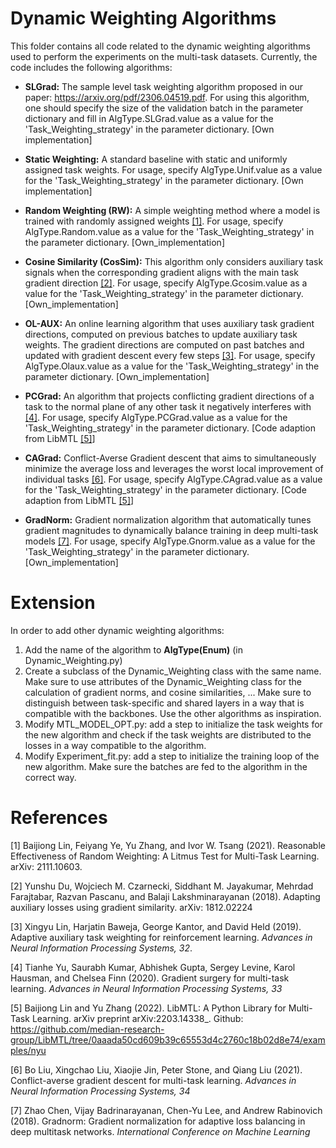 # Dynamic Weighting Algorithms
This folder contains all code related to the dynamic weighting algorithms used to perform the experiments on the multi-task datasets. Currently, the code includes the following algorithms:

- **SLGrad:** The sample level task weighting algorithm proposed in our paper: https://arxiv.org/pdf/2306.04519.pdf. For using this algorithm, one should specify the size of the validation batch in the parameter dictionary and fill in AlgType.SLGrad.value as a value for the 'Task_Weighting_strategy' in the parameter dictionary.  [Own implementation]

- **Static Weighting:** A standard baseline with static and uniformly assigned task weights. For usage, specify AlgType.Unif.value as a value for the 'Task_Weighting_strategy' in the parameter dictionary. [Own implementation]

- **Random Weighting (RW):**  A simple weighting method where a model is trained with randomly assigned weights [[1]](#1).  For usage, specify AlgType.Random.value as a value for the 'Task_Weighting_strategy' in the parameter dictionary. [Own_implementation]

- **Cosine Similarity (CosSim):** This algorithm only considers auxiliary task signals when the corresponding gradient aligns with the main task gradient direction [[2]](#2). For usage, specify AlgType.Gcosim.value as a value for the 'Task_Weighting_strategy' in the parameter dictionary.  [Own_implementation]

- **OL-AUX:** An online learning algorithm that uses auxiliary task gradient directions, computed on previous batches to update auxiliary task weights. The gradient directions are computed on past batches and updated with gradient descent every few steps [[3]](#3). For usage, specify AlgType.Olaux.value as a value for the 'Task_Weighting_strategy' in the parameter dictionary.  [Own_implementation]

- **PCGrad:** An algorithm that projects conflicting gradient directions of a task to the normal plane of any other task it negatively interferes with [[4]](#4). For usage, specify AlgType.PCGrad.value as a value for the 'Task_Weighting_strategy' in the parameter dictionary. [Code adaption from LibMTL [[5]](#5)]

- **CAGrad:** Conflict-Averse Gradient descent that aims to simultaneously minimize the average loss and leverages the worst local improvement of individual tasks [[6]](#6). For usage, specify AlgType.CAgrad.value as a value for the 'Task_Weighting_strategy' in the parameter dictionary. [Code adaption from LibMTL [[5]](#5)]

- **GradNorm:** Gradient normalization algorithm that automatically tunes gradient magnitudes to dynamically balance training in deep multi-task models [[7]](#7).  For usage, specify AlgType.Gnorm.value as a value for the 'Task_Weighting_strategy' in the parameter dictionary.[Own_implementation]

# Extension

In order to add other dynamic weighting algorithms: 

1. Add the name of the algorithm to **AlgType(Enum)**   (in Dynamic_Weighting.py)
2. Create a subclass of the Dynamic_Weighting class with the same name. Make sure to use attributes of the Dynamic_Weighting class for the calculation of gradient norms, and cosine similarities, ... Make sure to distinguish between task-specific and shared layers in a way that is compatible with the backbones. Use the other algorithms as inspiration.
3. Modify MTL_MODEL_OPT.py: add a step to initialize the task weights for the new algorithm and check if the task weights are distributed to the losses in a way compatible to the algorithm.
4. Modify Experiment_fit.py: add a step to initialize the training loop of the new algorithm. Make sure the batches are fed to the algorithm in the correct way.



# References
<a id="1">[1]</a> 
Baijiong Lin, Feiyang Ye, Yu Zhang, and Ivor W. Tsang (2021). 
Reasonable Effectiveness of Random Weighting: A Litmus Test for Multi-Task
Learning. 
arXiv: 2111.10603.

<a id="2">[2]</a> 
Yunshu Du, Wojciech M. Czarnecki, Siddhant M. Jayakumar, Mehrdad
Farajtabar, Razvan Pascanu, and Balaji Lakshminarayanan (2018). 
Adapting auxiliary losses using gradient similarity. 
arXiv: 1812.02224

<a id="3">[3]</a>
Xingyu Lin, Harjatin Baweja, George Kantor, and David Held (2019). 
Adaptive auxiliary task weighting for reinforcement learning. 
*Advances in Neural Information Processing Systems, 32*. 

<a id="4">[4]</a>
Tianhe Yu, Saurabh Kumar, Abhishek Gupta, Sergey Levine, Karol
Hausman, and Chelsea Finn (2020).
Gradient surgery for multi-task learning.
*Advances in Neural Information Processing Systems, 33*

<a id="5">[5]</a> 
Baijiong Lin and Yu Zhang (2022). 
LibMTL: A Python Library for Multi-Task Learning. 
arXiv preprint arXiv:2203.14338_.
Github: https://github.com/median-research-group/LibMTL/tree/0aaada50cd609b39c65553d4c2760c18b02d8e74/examples/nyu 

<a id="6">[6]</a> 
Bo Liu, Xingchao Liu, Xiaojie Jin, Peter Stone, and Qiang Liu (2021). 
Conflict-averse gradient descent for multi-task learning. 
*Advances in Neural Information Processing Systems, 34*

<a id="7">[7]</a> 
Zhao Chen, Vijay Badrinarayanan, Chen-Yu Lee, and Andrew Rabinovich (2018). 
Gradnorm: Gradient normalization for adaptive loss balancing
in deep multitask networks. 
*International Conference on Machine Learning*
